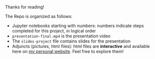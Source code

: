 Thanks for reading!

The Repo is organized as follows:
- Jupyter notebooks starting with numbers: numbers indicate steps completed for this project, in logical order
- `presentation-final.mp4` is the presentation video
- The `slides-project` file contains slides for the presentation
- Adjuncts (pictures, html files): html files are **interactive** and available here on [my personal website](https://zixuanzzx01.github.io/posts/migration-patterns/). Feel free to explore them!

